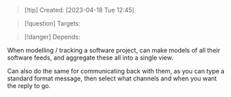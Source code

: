 
>[!tip] Created: [2023-04-18 Tue 12:45]

>[!question] Targets: 

>[!danger] Depends: 

When modelling / tracking a software project, can make models of all their software feeds, and aggregate these all into a single view.

Can also do the same for communicating back with them, as you can type a standard format message, then select what channels and when you want the reply to go.